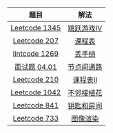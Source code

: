|                             题目                             |                             解法                             |
| :----------------------------------------------------------: | :----------------------------------------------------------: |
| [Leetcode 1345](https://leetcode.cn/problems/jump-game-iv/)  | [跳跃游戏Ⅳ](https://github.com/pshijie/Java_interview_code/blob/main/Leetcode分类/BFS/跳跃游戏Ⅳ.java) |
| [Leetcode 207](https://leetcode.cn/problems/course-schedule/) | [课程表](https://github.com/pshijie/Java_interview_code/blob/main/Leetcode分类/BFS/课程表.java) |
|   [lintcode 1269](https://www.lintcode.com/problem/1269/)    | [丢手绢](https://github.com/pshijie/Java_interview_code/blob/main/Leetcode分类/BFS/丢手绢.java) |
| [面试题 04.01](https://leetcode.cn/problems/route-between-nodes-lcci/) | [节点间通路](https://github.com/pshijie/Java_interview_code/blob/main/Leetcode分类/BFS/节点间通路.java) |
| [Leetcode 210](https://leetcode.cn/problems/course-schedule-ii/) | [课程表Ⅱ](https://github.com/pshijie/Java_interview_code/blob/main/Leetcode分类/BFS/课程表Ⅱ.java) |
| [Leetcode 1042](https://leetcode.cn/problems/flower-planting-with-no-adjacent/) | [不邻接植花](https://github.com/pshijie/Java_interview_code/blob/main/Leetcode分类/BFS/不邻接植花.java) |
| [Leetcode 841](https://leetcode.cn/problems/keys-and-rooms/) | [钥匙和房间](https://github.com/pshijie/Java_interview_code/blob/main/Leetcode分类/BFS/钥匙和房间.java) |
|   [Leetcode 733](https://leetcode.cn/problems/flood-fill/)   | [图像渲染](https://github.com/pshijie/Java_interview_code/blob/main/Leetcode分类/BFS/图像渲染.java) |



